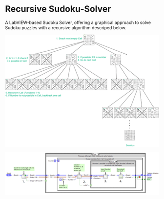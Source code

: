 # Recursive Sudoku-Solver
A LabVIEW-based Sudoku Solver, offering a graphical approach to solve Sudoku puzzles with a recursive algorithm descriped below.


![alt text](https://github.com/CHeggers84/Recursive-Sudoku-Solver/blob/main/Sudoku%20Solver%20Algorithm.png?raw=true)

![alt text](https://github.com/CHeggers84/Recursive-Sudoku-Solver/blob/main/Sudoku%20Solver%20LabVIEW%20Block%20Diagram.png?raw=true)
